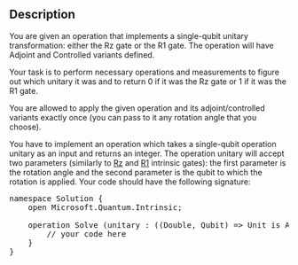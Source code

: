 ## Description

<div><p>You are given an operation that implements a single-qubit unitary transformation: either the Rz gate or the R1 gate. The operation will have Adjoint and Controlled variants defined.</p><p>Your task is to perform necessary operations and measurements to figure out which unitary it was and to return 0 if it was the Rz gate or 1 if it was the R1 gate. </p><p>You are allowed to apply the given operation and its adjoint/controlled variants exactly once (you can pass to it any rotation angle that you choose).</p><p>You have to implement an operation which takes a single-qubit operation <span class="tex-font-style-tt">unitary</span> as an input and returns an integer. The operation <span class="tex-font-style-tt">unitary</span> will accept two parameters (similarly to <a href="https://docs.microsoft.com/en-us/qsharp/api/qsharp/microsoft.quantum.intrinsic.rz">Rz</a> and <a href="https://docs.microsoft.com/en-us/qsharp/api/qsharp/microsoft.quantum.intrinsic.r1">R1</a> intrinsic gates): the first parameter is the rotation angle and the second parameter is the qubit to which the rotation is applied. Your code should have the following signature:</p><pre class="verbatim">namespace Solution {<br>    open Microsoft.Quantum.Intrinsic;<br><br>    operation Solve (unitary : ((Double, Qubit) =&gt; Unit is Adj+Ctl)) : Int {<br>        // your code here<br>    }<br>}</pre></div>
